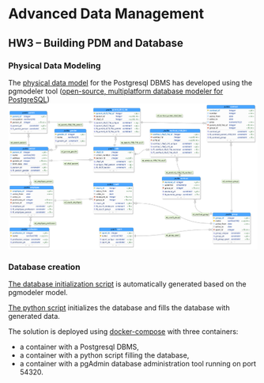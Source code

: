# Advanced Data Management
## HW3 – Building PDM and Database
### Physical Data Modeling
The [physical data model](db_model) for the Postgresql DBMS  has developed using the pgmodeler tool ([open-source, multiplatform database modeler for PostgreSQL](https://github.com/pgmodeler/pgmodeler))
![physical data model](db_model/sport_club.png)
### Database creation
[The database initialization script](db/init.sql) is automatically generated based on the pgmodeler model.

[The python script](main.py) initializes the database and fills the database with generated data.

The solution is deployed using [docker-compose](docker-compose.yml) with three containers:
- a container with a Postgresql DBMS,
- a container with a python script filling the database,
- a container with a pgAdmin database administration tool running on port 54320.
